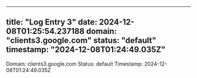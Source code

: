 
---
title: "Log Entry 3"
date: 2024-12-08T01:25:54.237188
domain: "clients3.google.com"
status: "default"
timestamp: "2024-12-08T01:24:49.035Z"
---

Domain: clients3.google.com
Status: default
Timestamp: 2024-12-08T01:24:49.035Z
